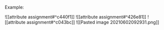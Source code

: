 Example:

![[attribute assignment#^c440f1]]
![[attribute assignment#^426e81]]
![[attribute assignment#^c043bc]]
![[Pasted image 20210602092931.png]]